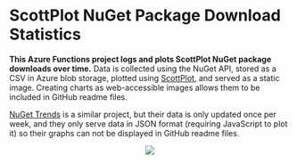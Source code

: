 # ScottPlot NuGet Package Download Statistics

**This Azure Functions project logs and plots ScottPlot NuGet package downloads over time.** Data is collected using the NuGet API, stored as a CSV in Azure blob storage, plotted using [ScottPlot](https://swharden.com/scottplot), and served as a static image. Creating charts as web-accessible images allows them to be included in GitHub readme files.

[NuGet Trends](https://nugettrends.com/packages?ids=ScottPlot&months=36) is a similar project, but their data is only updated once per week, and they only serve data in JSON format (requiring JavaScript to plot it) so their graphs can not be displayed in GitHub readme files.

<div align="center">

<a href="https://scottplotstatsstorage.z20.web.core.windows.net/scottplot-download-count.png"><img src="https://scottplotstatsstorage.z20.web.core.windows.net/scottplot-download-count.png"></a>

</div>